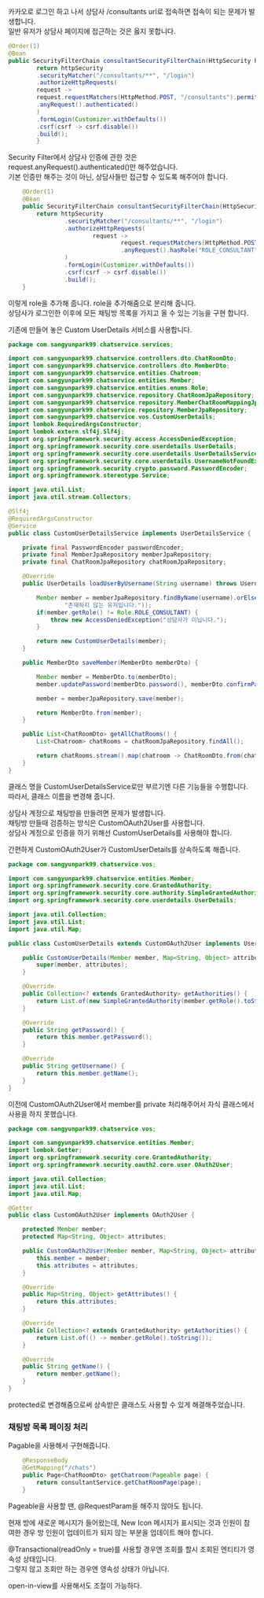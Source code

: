 카카오로 로그인 하고 나서 상담사 /consultants url로 접속하면 접속이 되는 문제가 발생합니다.  
일반 유저가 상담사 페이지에 접근하는 것은 옳지 못합니다.  

```java
@Order(1)
@Bean
public SecurityFilterChain consultantSecurityFilterChain(HttpSecurity httpSecurity) throws Exception {
        return httpSecurity
        .securityMatcher("/consultants/**", "/login")
        .authorizeHttpRequests(
        request ->
        request.requestMatchers(HttpMethod.POST, "/consultants").permitAll()
        .anyRequest().authenticated()
        )
        .formLogin(Customizer.withDefaults())
        .csrf(csrf -> csrf.disable())
        .build();
        }
```
Security Filter에서 상담사 인증에 관한 것은 request.anyRequest().authenticated()만 해주었습니다.  
기본 인증만 해주는 것이 아닌, 상담사들만 접근할 수 있도록 해주어야 합니다.  

```java
    @Order(1)
    @Bean
    public SecurityFilterChain consultantSecurityFilterChain(HttpSecurity httpSecurity) throws Exception {
        return httpSecurity
                .securityMatcher("/consultants/**", "/login")
                .authorizeHttpRequests(
                        request ->
                                request.requestMatchers(HttpMethod.POST, "/consultants").permitAll()
                                .anyRequest().hasRole("ROLE_CONSULTANT")
                )
                .formLogin(Customizer.withDefaults())
                .csrf(csrf -> csrf.disable())
                .build();
    }
```
이렇게 role을 추가해 줍니다. role을 추가해줌으로 분리해 줍니다.  
상담사가 로그인한 이후에 모든 채팅방 목록을 가지고 올 수 있는 기능을 구현 합니다.  

기존에 만들어 놓은 Custom UserDetails 서비스를 사용합니다.  

```java
package com.sangyunpark99.chatservice.services;

import com.sangyunpark99.chatservice.controllers.dto.ChatRoomDto;
import com.sangyunpark99.chatservice.controllers.dto.MemberDto;
import com.sangyunpark99.chatservice.entities.Chatroom;
import com.sangyunpark99.chatservice.entities.Member;
import com.sangyunpark99.chatservice.entities.enums.Role;
import com.sangyunpark99.chatservice.repository.ChatRoomJpaRepository;
import com.sangyunpark99.chatservice.repository.MemberChatRoomMappingJpaRepository;
import com.sangyunpark99.chatservice.repository.MemberJpaRepository;
import com.sangyunpark99.chatservice.vos.CustomUserDetails;
import lombok.RequiredArgsConstructor;
import lombok.extern.slf4j.Slf4j;
import org.springframework.security.access.AccessDeniedException;
import org.springframework.security.core.userdetails.UserDetails;
import org.springframework.security.core.userdetails.UserDetailsService;
import org.springframework.security.core.userdetails.UsernameNotFoundException;
import org.springframework.security.crypto.password.PasswordEncoder;
import org.springframework.stereotype.Service;

import java.util.List;
import java.util.stream.Collectors;

@Slf4j
@RequiredArgsConstructor
@Service
public class CustomUserDetailsService implements UserDetailsService {

    private final PasswordEncoder passwordEncoder;
    private final MemberJpaRepository memberJpaRepository;
    private final ChatRoomJpaRepository chatRoomJpaRepository;

    @Override
    public UserDetails loadUserByUsername(String username) throws UsernameNotFoundException {

        Member member = memberJpaRepository.findByName(username).orElseThrow(() -> new IllegalArgumentException(
                "존재하지 않는 유저입니다."));
        if(member.getRole() != Role.ROLE_CONSULTANT) {
            throw new AccessDeniedException("상담사가 이닙니다.");
        }

        return new CustomUserDetails(member);
    }

    public MemberDto saveMember(MemberDto memberDto) {

        Member member = MemberDto.to(memberDto);
        member.updatePassword(memberDto.password(), memberDto.confirmPassword(), passwordEncoder);

        member = memberJpaRepository.save(member);

        return MemberDto.from(member);
    }

    public List<ChatRoomDto> getAllChatRooms() {
        List<Chatroom> chatRooms = chatRoomJpaRepository.findAll();

        return chatRooms.stream().map(chatroom -> ChatRoomDto.from(chatroom)).collect(Collectors.toList());
    }
}
```
클래스 명을 CustomUserDetailsService로만 부르기엔 다른 기능들을 수행합니다.  
따라서, 클래스 이름을 변경해 줍니다.  

상담사 계정으로 채팅방을 만들려면 문제가 발생합니다.  
채팅방 만들때 검증하는 방식은 CustomOAuth2User를 사용합니다.  
상담사 계정으로 인증을 하기 위해선 CustomUserDetails를 사용해야 합니다.

간편하게 CustomOAuth2User가 CustomUserDetails를 상속하도록 해줍니다.  

```java
package com.sangyunpark99.chatservice.vos;

import com.sangyunpark99.chatservice.entities.Member;
import org.springframework.security.core.GrantedAuthority;
import org.springframework.security.core.authority.SimpleGrantedAuthority;
import org.springframework.security.core.userdetails.UserDetails;

import java.util.Collection;
import java.util.List;
import java.util.Map;

public class CustomUserDetails extends CustomOAuth2User implements UserDetails {

    public CustomUserDetails(Member member, Map<String, Object> attributes) {
        super(member, attributes);
    }

    @Override
    public Collection<? extends GrantedAuthority> getAuthorities() {
        return List.of(new SimpleGrantedAuthority(member.getRole().toString()));
    }

    @Override
    public String getPassword() {
        return this.member.getPassword();
    }

    @Override
    public String getUsername() {
        return this.member.getName();
    }
}
```
이전에 CustomOAuth2User에서 member를 private 처리해주어서 자식 클래스에서 사용을 하지 못했습니다.  
```java
package com.sangyunpark99.chatservice.vos;

import com.sangyunpark99.chatservice.entities.Member;
import lombok.Getter;
import org.springframework.security.core.GrantedAuthority;
import org.springframework.security.oauth2.core.user.OAuth2User;

import java.util.Collection;
import java.util.List;
import java.util.Map;

@Getter
public class CustomOAuth2User implements OAuth2User {

    protected Member member;
    protected Map<String, Object> attributes;

    public CustomOAuth2User(Member member, Map<String, Object> attributes) {
        this.member = member;
        this.attributes = attributes;
    }

    @Override
    public Map<String, Object> getAttributes() {
        return this.attributes;
    }

    @Override
    public Collection<? extends GrantedAuthority> getAuthorities() {
        return List.of(() -> member.getRole().toString());
    }

    @Override
    public String getName() {
        return member.getName();
    }
}
```
protected로 변경해줌으로써 상속받은 클래스도 사용할 수 있게 해결해주었습니다.


### 채팅방 목록 페이징 처리

Pagable을 사용해서 구현해줍니다.  
```java
    @ResponseBody
    @GetMapping("/chats")
    public Page<ChatRoomDto> getChatroom(Pageable page) {
        return consultantService.getChatRoomPage(page);
    }
```
Pageable을 사용할 땐, @RequestParam을 해주지 않아도 됩니다.  


현재 방에 새로운 메시지가 들어왔는데, New Icon 메시지가 표시되는 것과 인원이 참여한 경우 방 인원이 업데이트가 되지 않는 부분을 업데이트 해야 합니다.  

@Transactional(readOnly = true)를 사용할 경우엔 조회를 할시 조회된 엔티티가 영속성 상태입니다.  
그렇지 않고 조회만 하는 경우엔 영속성 상태가 아닙니다. 

open-in-view를 사용해서도 조절이 가능하다.  


